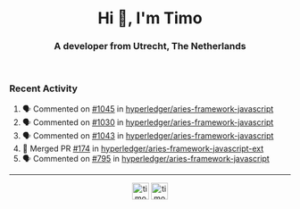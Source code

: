 <h1 align="center">Hi 👋, I'm Timo</h1>
<h3 align="center">A developer from Utrecht, The Netherlands</h3>
<br/>
<!-- https://github.com/rahuldkjain/github-profile-readme-generator --!>

<!--  <p align="left"><img src="https://github-readme-stats.vercel.app/api?username=timoglastra&show_icons=true&count_private=true&" alt="timoglastra" /></p> --!>

<!--
Github language stats
<p align="left"><img src="https://github-readme-stats.vercel.app/api/top-langs/?username=timoglastra&layout=compact" alt="timoglastra" /><p>
-->

<!-- Codestats language stats -->
<!-- <p align="left"><img src="https://codestats-readme.vercel.app/api/top-langs/?username=timoglastra&layout=compact&language_count=12" alt="timoglastra" /><p>    --!>
  
<h3>Recent Activity</h3>

<!--START_SECTION:activity-->
1. 🗣 Commented on [#1045](https://github.com/hyperledger/aries-framework-javascript/issues/1045) in [hyperledger/aries-framework-javascript](https://github.com/hyperledger/aries-framework-javascript)
2. 🗣 Commented on [#1030](https://github.com/hyperledger/aries-framework-javascript/issues/1030) in [hyperledger/aries-framework-javascript](https://github.com/hyperledger/aries-framework-javascript)
3. 🗣 Commented on [#1043](https://github.com/hyperledger/aries-framework-javascript/issues/1043) in [hyperledger/aries-framework-javascript](https://github.com/hyperledger/aries-framework-javascript)
4. 🎉 Merged PR [#174](https://github.com/hyperledger/aries-framework-javascript-ext/pull/174) in [hyperledger/aries-framework-javascript-ext](https://github.com/hyperledger/aries-framework-javascript-ext)
5. 🗣 Commented on [#795](https://github.com/hyperledger/aries-framework-javascript/issues/795) in [hyperledger/aries-framework-javascript](https://github.com/hyperledger/aries-framework-javascript)
<!--END_SECTION:activity-->

---

<p align="center">
<a href="https://twitter.com/timoglastra" target="blank"><img align="center" src="https://cdn.jsdelivr.net/npm/simple-icons@3.0.1/icons/twitter.svg" alt="timoglastra" height="30" width="30" /></a>
<a href="https://linkedin.com/in/timoglastra" target="blank"><img align="center" src="https://cdn.jsdelivr.net/npm/simple-icons@3.0.1/icons/linkedin.svg" alt="timoglastra" height="30" width="30" /></a>
</p>



